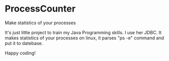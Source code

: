 # ProcessCounter
Make statistics of your processes

It's just little project to train my Java Programming skills. I use her JDBC.
It makes statistics of your processes on linux, it parses "ps -e" command and put it to datebase.

Happy coding!
